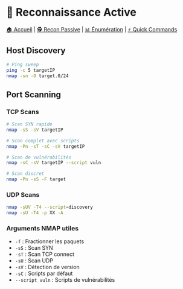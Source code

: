 # 🎯 Reconnaissance Active

[🏠 Accueil](../README.md) | [🕵️ Recon Passive](passive-recon.md) | [📊 Énumération](../03-enumeration/http-web.md) | [⚡ Quick Commands](../07-cheatsheets/quick-commands.md)

## Host Discovery
```bash
# Ping sweep
ping -c 5 targetIP
nmap -sn -O target.0/24
```

## Port Scanning

### TCP Scans
```bash
# Scan SYN rapide
nmap -sS -sV targetIP

# Scan complet avec scripts
nmap -Pn -sT -sC -sV targetIP

# Scan de vulnérabilités
nmap -sC -sV targetIP --script vuln

# Scan discret
nmap -Pn -sS -F target
```

### UDP Scans
```bash
nmap -sUV -T4 --script=discovery
nmap -sU -T4 -p XX -A
```

### Arguments NMAP utiles
- `-f` : Fractionner les paquets
- `-sS` : Scan SYN
- `-sT` : Scan TCP connect
- `-sU` : Scan UDP
- `-sV` : Détection de version
- `-sC` : Scripts par défaut
- `--script vuln` : Scripts de vulnérabilités